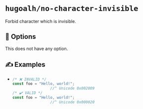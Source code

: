 # `hugoalh/no-character-invisible`

Forbid character which is invisible.

## 🔧 Options

This does not have any option.

## ✍️ Examples

- ```ts
  /* ❌ INVALID */
  const foo = "Hello, world!";
                   //^ Unicode 0x002009
  /* ✔️ VALID */
  const foo = "Hello, world!";
                   //^ Unicode 0x000020
  ```
